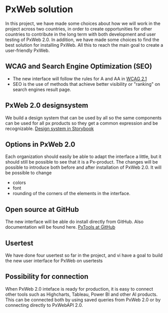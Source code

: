 # PxWeb solution
In this project, we have made some choices about how we will work in the project across two countries, in order to create opportunities for other countries to contribute in the long term with both development and user testing of PxWeb 2.0. In addition, we have made some choices to find the best solution for installing PxWeb. All this to reach the main goal to create a user-friendly PxWeb.
## WCAG and Search Engine Optimization (SEO)
- The new interface will follow the rules for A and AA in [WCAG 2.1](https://www.w3.org/TR/WCAG21/)
- SEO is the use of methods that achieve better visibility or "ranking" on search engines result page.
## PxWeb 2.0 designsystem
We build a design system that can be used by all so the same components can be used for all px products so they get a common expression and be recognizable. 
[Design system in Storybook](https://pxweb2.pages.dev/storybook/)
## Options in PxWeb 2.0
Each organization should easily be able to adapt the interface a little, but it should still be possible to see that it is a Px-product. 
The changes will be possible to introduce both before and after installation of PxWeb 2.0.
It will be possible to change
- colors
- font
- rounding of the corners of the elements in the interface.
## Open source at GitHub
The new interface will be able do install directly from GitHub. Also documentation will be found here. 
[PxTools at GitHub](https://github.com/pxtools)
## Usertest
We have done four usertest so far in the project, and vi have a goal to build the new user interface for PxWeb on usertests
## Possibility for connection
When PxWeb 2.0 inteface is ready for production, it is easy to connect other tools such as Highcharts, Tableau, Power BI and other AI products. This can be connected both by using saved queries from PxWeb 2.0 or by connecting directly to PxWebAPI 2.0.
